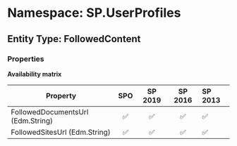 # Namespace: SP.UserProfiles

## Entity Type: FollowedContent

### Properties

**Availability matrix**

Property | SPO | SP 2019 | SP 2016 | SP 2013
----------|:---:|:-------:|:-------:|:-------
FollowedDocumentsUrl (Edm.String) | ✅ | ✅ | ✅ | ✅
FollowedSitesUrl (Edm.String) | ✅ | ✅ | ✅ | ✅


